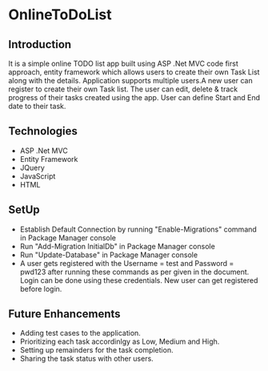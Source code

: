 # OnlineToDoList

## Introduction
It is a simple online TODO list app built using ASP .Net MVC  code first approach, entity framework which allows users to create their own Task List along with the details. Application supports multiple users.A new user can register to create their own Task list. The user can edit, delete & track progress of their tasks created using the app. User can define Start and End date to their task. 

## Technologies
* ASP .Net MVC
* Entity Framework
* JQuery
* JavaScript
* HTML

## SetUp
* Establish Default Connection by running "Enable-Migrations" command in Package Manager console
* Run "Add-Migration InitialDb" in Package Manager console
* Run "Update-Database" in Package Manager console
* A user gets registered with the Username = test and Password = pwd123 after running these commands as per given in the document. Login can be done using these credentials. New user can get registered before login.

## Future Enhancements
* Adding test cases to the application.
* Prioritizing each task accordinlgy as Low, Medium and High.
* Setting up remainders for the task completion.
* Sharing the task status with other users.
